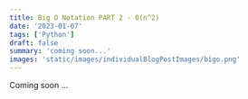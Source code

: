 ```yaml
---
title: Big O Notation PART 2 - O(n^2)
date: '2023-01-07'
tags: ['Python']
draft: false
summary: 'coming soon...'
images: 'static/images/individualBlogPostImages/bigo.png'
---
```


Coming soon ...
